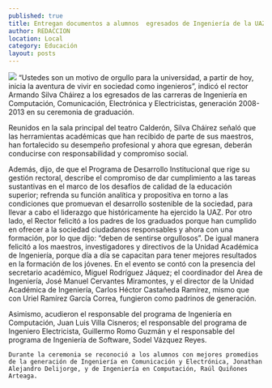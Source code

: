 ```yaml
---
published: true
title: Entregan documentos a alumnos  egresados de Ingeniería de la UAZ
author: REDACCION
location: Local
category: Educación
layout: posts
---
```


![](http://i.imgur.com/DcFmcoUm.jpg)
“Ustedes son un motivo de orgullo para la universidad, a partir de hoy, inicia la aventura de vivir en sociedad como ingenieros”, indicó el rector Armando Silva Cháirez a los egresados de las carreras de Ingeniería en Computación, Comunicación, Electrónica y Electricistas, generación 2008-2013 en su ceremonia de graduación.

Reunidos en la sala principal del teatro Calderón, Silva Cháirez señaló que las herramientas académicas que han recibido de parte de sus maestros, han fortalecido su desempeño profesional y ahora que egresan, deberán conducirse con responsabilidad y compromiso social.

Además, dijo, de que el Programa de Desarrollo Institucional que rige su gestión rectoral, describe el compromiso de dar cumplimiento a las tareas sustantivas en el marco de los desafíos de calidad de la educación superior; refrenda su función analítica y propositiva en torno a las condiciones que promuevan el desarrollo sostenible de la sociedad, para llevar a cabo el liderazgo que históricamente ha ejercido la UAZ.
Por otro lado, el Rector felicitó a los padres de los graduados porque han cumplido en ofrecer a la sociedad ciudadanos responsables y ahora con una formación, por lo que dijo: “deben de sentirse orgullosos”.
De igual manera felicitó a los maestros, investigadores y directivos de la Unidad Académica de Ingeniería, porque día a día se capacitan para tener mejores resultados en la formación de los jóvenes.
En el evento se contó con la presencia del secretario académico, Miguel Rodríguez Jáquez; el coordinador del Area de Ingeniería, José Manuel Cervantes Miramontes, y el director de la Unidad Académica de Ingeniería, Carlos Héctor Castañeda Ramírez, mismo que con Uriel Ramírez García Correa, fungieron como padrinos de generación.

   Asimismo, acudieron el responsable del programa de Ingeniería en Computación, Juan Luis Villa Cisneros; el responsable del programa de Ingeniero Electricista, Guillermo Romo Guzmán y el responsable del programa de Ingeniería de Software, Sodel Vázquez Reyes.
   
    Durante la ceremonia se reconoció a los alumnos con mejores promedios de la generación de Ingeniería en Comunicación y Electrónica, Jonathan Alejandro Delijorge, y de Ingeniería en Computación, Raúl Quiñones Arteaga.

